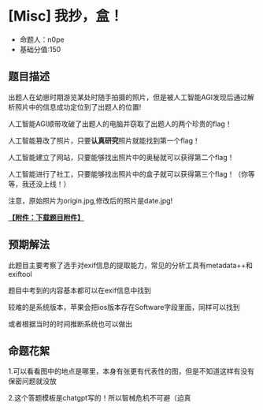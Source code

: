 # [Misc] 我抄，盒！

- 命题人：n0pe
- 基础分值:150

## 题目描述

出题人在幼崽时期游览某处时随手拍摄的照片，但是被人工智能AGI发现后通过解析照片中的信息成功定位到了出题人的位置!

人工智能AGI顺带攻破了出题人的电脑并窃取了出题人的两个珍贵的flag！

人工智能篡改了照片，只要**认真研究**照片就能找到第一个flag！

人工智能建立了网站，只要能够找出照片中的奥秘就可以获得第二个flag！

人工智能进行了社工，只要能够找出照片中的盒子就可以获得第三个flag！（你等等，我还没上线！）

注意，原始照片为origin.jpg,修改后的照片是date.jpg!

**[【附件：下载题目附件】](attachment/)**

## 预期解法

此题目主要考察了选手对exif信息的提取能力，常见的分析工具有metadata++和exiftool

题目中考到的内容基本都可以在exif信息中找到

较难的是系统版本，苹果会把ios版本存在Software字段里面，同样可以找到

或者根据当时的时间推断系统也可以做出

## 命题花絮

1.可以看看图中的地点是哪里，本身有张更有代表性的图，但是不知道这样有没有保密问题就没放

2.这个答题模板是chatgpt写的！所以智械危机不可避（迫真
